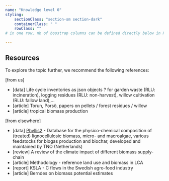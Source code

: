 ```yaml
---
name: "Knowledge level 0"
styling:
    sectionClass: "section-sm section-dark"
    containerClass: " "
    rowClass: ""
# in one row, nb of boostrap columns can be defined directly below in HTML

---
```


<div class="col-md-12 text-left">

## Resources
To explore the topic further, we recommend the following references:

[from us]
* [data] Life cycle inventories as json objects ? for garden waste (RLU: incineration), logging residues (RLU: non-harvest), willow cultivation (RLU: fallow land),...
* [article] Torun, Porsö, papers on pellets / forest residues / willow
* [article] tropical biomass production

[from elsewhere]
* [data] [Phyllis2](https://phyllis.nl/) - Database for the physico-chemical composition of (treated) lignocellulosic biomass, micro- and macroalgae, various feedstocks for biogas production and biochar, developed and maintained by TNO (Netherlands)
* [review] A review of the climate impact of different biomass supply-chain
* [article] Methodology - reference land use and biomass in LCA
* [report] KSLA - C flows in the Swedish agro-food industry 
* [article] Berndes on biomass potential estimates

</div>
